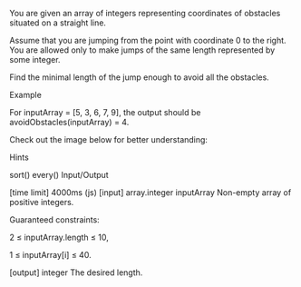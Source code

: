 You are given an array of integers representing coordinates of obstacles situated on a straight line.

Assume that you are jumping from the point with coordinate 0 to the right. You are allowed only to make jumps of the same length represented by some integer.

Find the minimal length of the jump enough to avoid all the obstacles.

Example

For inputArray = [5, 3, 6, 7, 9], the output should be avoidObstacles(inputArray) = 4.

Check out the image below for better understanding:

Hints

sort()
every()
Input/Output

[time limit] 4000ms (js)
[input] array.integer inputArray
Non-empty array of positive integers.

Guaranteed constraints:

2 ≤ inputArray.length ≤ 10,

1 ≤ inputArray[i] ≤ 40.

[output] integer
The desired length.
